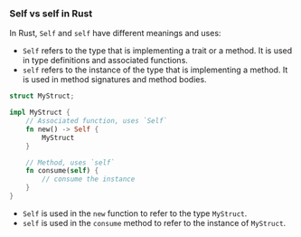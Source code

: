 ### Self vs self in Rust

In Rust, `Self` and `self` have different meanings and uses:

- `Self` refers to the type that is implementing a trait or a method. It is used in type definitions and associated functions.
- `self` refers to the instance of the type that is implementing a method. It is used in method signatures and method bodies.

```rust
struct MyStruct;

impl MyStruct {
    // Associated function, uses `Self`
    fn new() -> Self {
        MyStruct
    }

    // Method, uses `self`
    fn consume(self) {
        // consume the instance
    }
}
```

- `Self` is used in the `new` function to refer to the type `MyStruct`.
- `self` is used in the `consume` method to refer to the instance of `MyStruct`.